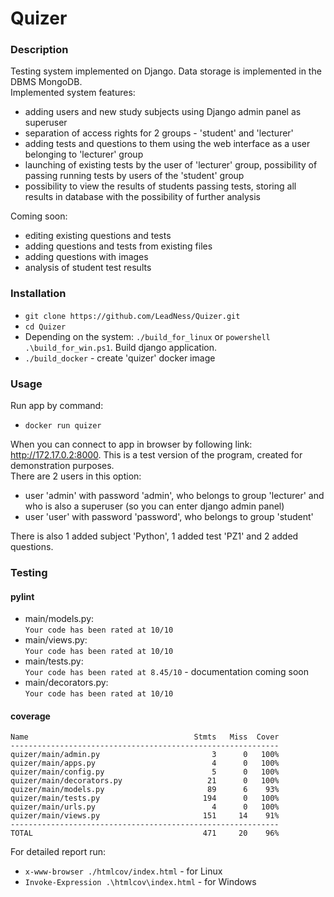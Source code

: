 # Quizer

### Description
Testing system implemented on Django. Data storage is implemented in the DBMS MongoDB.  
Implemented system features:
- adding users and new study subjects using Django admin panel as superuser
- separation of access rights for 2 groups - 'student' and 'lecturer'
- adding tests and questions to them using the web interface as a user belonging to 'lecturer' group
- launching of existing tests by the user of 'lecturer' group, possibility of passing running tests by users of the 'student' group  
- possibility to view the results of students passing tests, storing all results in database with the possibility of further analysis  

Coming soon:
- editing existing questions and tests
- adding questions and tests from existing files
- adding questions with images
- analysis of student test results
### Installation
- ```git clone https://github.com/LeadNess/Quizer.git```
- ```cd Quizer```
- Depending on the system: ```./build_for_linux``` or ```powershell .\build_for_win.ps1```. Build django application.
- ```./build_docker``` - create 'quizer' docker image
### Usage
Run app by command:   
- ```docker run quizer```  
  
When you can connect to app in browser by following link: http://172.17.0.2:8000.
This is a test version of the program, created for demonstration purposes.   
There are 2 users in this option:
- user 'admin' with password 'admin', who belongs to group 'lecturer' and who is also a superuser (so you can enter django admin panel)
- user 'user' with password 'password', who belongs to group 'student'    

There is also 1 added subject 'Python', 1 added test 'PZ1' and 2 added questions.
### Testing
#### pylint   
- main/models.py:  
```Your code has been rated at 10/10```  
- main/views.py:  
```Your code has been rated at 10/10```  
- main/tests.py:  
```Your code has been rated at 8.45/10``` - documentation coming soon  
- main/decorators.py:  
```Your code has been rated at 10/10``` 
#### coverage   
```shell script
Name                                     Stmts   Miss  Cover
------------------------------------------------------------
quizer/main/admin.py                         3      0   100%
quizer/main/apps.py                          4      0   100%
quizer/main/config.py                        5      0   100%
quizer/main/decorators.py                   21      0   100%
quizer/main/models.py                       89      6    93%
quizer/main/tests.py                       194      0   100%
quizer/main/urls.py                          4      0   100%
quizer/main/views.py                       151     14    91%
------------------------------------------------------------
TOTAL                                      471     20    96%

```
For detailed report run:  
- ```x-www-browser ./htmlcov/index.html``` - for Linux
- ```Invoke-Expression .\htmlcov\index.html```  - for Windows
